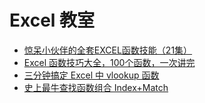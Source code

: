 # Excel 教室

* [惊呆小伙伴的全套EXCEL函数技能（21集）](https://www.bilibili.com/video/BV1Qt411176A?from=search&seid=15563621570772204367)
* [Excel 函数技巧大全，100个函数，一次讲完](https://www.bilibili.com/video/BV18T4y1P7fV?from=search&seid=15563621570772204367)
* [三分钟搞定 Excel 中 vlookup 函数](https://www.bilibili.com/video/BV1Ft411T7oU?from=search&seid=15563621570772204367)
* [史上最牛查找函数组合 Index+Match](https://www.sohu.com/a/334505538_825825)

